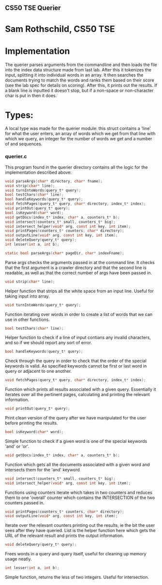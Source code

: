 ## CS50 TSE Querier
# Sam Rothschild, CS50 TSE

# Implementation
The querier parses arguments from the commandline and then loads the file into the index data structure made from last lab. After this it tokenizes the input, splitting it into individual words in an array. It then searches the documents trying to match the words and ranks them based on their score (see the lab spec for details on scoring). After this, it prints out the results. If a blank line is inputted it doesn't stop, but if a non-space or non-character char is put in then it does.

# Types:
A local type was made for the querier module: this struct contains a 'line' for what the user enters, an array of words which we get from that line with which we query, an integer for the number of words we get and a number of and sequences.

### querier.c
This program found in the querier directory contains all the logic for the implementation described above:
```c
void parseArgs(char* directory, char* fname);
void strip(char* line);
void turnIntoWords(query_t* query);
bool testChars(char* line);
bool handleKeywords(query_t* query);
void fetchPages(query_t* query, char* directory, index_t* index);
void printOut(query_t* query);
bool isKeyword(char* word);
void getDocs(index_t* index, char* a, counters_t* b);
void intersect(counters_t* small, counters_t* big);
void intersect_helper(void* arg, const int key, int item);
void printPages(counters_t* counters, char* directory);
void outputLine(void* arg, const int key, int item);
void deleteQuery(query_t* query);
int lesser(int a, int b);
```

```c
static bool parseArgs(char* pageDir, char* indexFname);
```
Parse args checks the arguments passed in at the command line. It checks that the first argument is a crawler directory and that the second line is readable, as well as that the correct number of args have been passed in.

```c
void strip(char* line);
```
Helper function that strips all the white space from an input line. Useful for taking input into array.

```c
void turnIntoWords(query_t* query);
```
Function iterating over words in order to create a list of words that we can use in other functions.

```c
bool testChars(char* line);
```
Helper function to check if a line of input contians any invalid characters, and so if we should report any sort of error.

```c
bool handleKeywords(query_t* query);
```
Check through the query in order to check that the order of the special keywords is valid. As specified keywords cannot be first or last word in query or adjacent to one another.

```c
void fetchPages(query_t* query, char* directory, index_t* index);
```
Function which prints all results associated with a given query. Essentially it iterates over all the pertinent pages, calculating and printing the relevant information.

```c
void printOut(query_t* query);
```
Print clean version of the query after we have manipulated for the user before printing the results.

```c
bool isKeyword(char* word);
```
Simple function to check if a given word is one of the special keywords 'and' or 'or'.

```c
void getDocs(index_t* index, char* a, counters_t* b);
```
Function which gets all the documents associated with a given word and intersects them for the 'and' keyword

```c
void intersect(counters_t* small, counters_t* big);
void intersect_helper(void* arg, const int key, int item);
```
Functions using counters iterate which takes in two counters and reduces them to one 'overall' counter which contains the INTERSECTION of the two counters passed in.

```c
void printPages(counters_t* counters, char* directory);
void outputLine(void* arg, const int key, int item);
```
Iterate over the relevant counters printing out the results, ie the bit the user sees after they have queried. List is the helper function here which gets the URL of the relevant result and prints the output information.

```c
void deleteQuery(query_t* query);
```
Frees words in a query and query itself, useful for cleaning up memory usage neatly.

```c
int lesser(int a, int b);
```
Simple function, returns the less of two integers. Useful for intersection.
